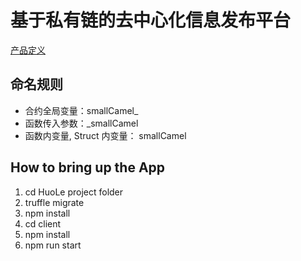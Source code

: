 # 基于私有链的去中心化信息发布平台
[产品定义](http://phabricator.huobidev.com/T32598)

## 命名规则

 - 合约全局变量：smallCamel_
 - 函数传入参数：_smallCamel
 - 函数内变量, Struct 内变量： smallCamel

## How to bring up the App
1. cd HuoLe project folder
2. truffle migrate
3. npm install
4. cd client
5. npm install
6. npm run start

